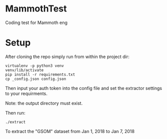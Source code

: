# MammothTest
Coding test for Mammoth eng

# Setup 

After cloning the repo simply run from within the project dir:

```
virtualenv -p python3 venv
venv/lib/activate
pip install -r requirements.txt
cp _config.json config.json
```

Then input your auth token into the config file and set the extractor settings to your requirments. 

Note: the output directory must exist.

Then run:

```
./extract
```

To extract the "GSOM" dataset from Jan 1, 2018 to Jan 7, 2018


